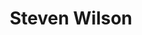 ---
title: "Steven Wilson"
summary: "British musician, who is best known as the founder, lead guitarist, singer and songwriter of . He is involved with many other bands and musical projects, both as musician and producer, whilst also maintaining a solo career. Also known as successful sound recordings restorer. Born November 3, 1967 in Hemel Hempstead, Hertfordshire, England, UK. Note differentiation: For the French choreographer, actor, dancer, singer, body builder, director of two music videos and personal trainer, see . For the Norwegian musician and member of , see . For the American musician, producer and songwriter, lead guitarist and singer of , see . For the British photographer and illustrator, see . For the British deephouse / soul producer and DJ aka , see . For the American jazz saxophonist and flautist, see . For the American punk musician and member of , see . For the American producer, engineer, songwriter and musician from Nashville, TN, see . For the American drummer and ex-member of and session drummer for , see . For the American compilation producer, see . For the resonator guitar player from Lynchburg, Virginia, see . For the Scottish rock guitarist, see . For the Australian musician and singer / songwriter, founding member of , see . For the American musician and songwriter, see . For the American hiphop producer, see . For the Australian producer and engineer, . For the American bluegrass musician, see . For the American pop-rock singer from the sixties, see . For the pop-easy listening songwriter, see . For the American punk musician and songwriter, see . For the American blues drummer, see . For the American metal guitarist, see . For the American garage rock bassist and singer, see . For the American rock drummer and singer, see . For the Jamaican reggae and electronic artist, see . For the American drum & bass DJ and producer aka , see , if necessary with ANV."
image: "steven-wilson.jpg"
apple_music_artist_url: "None"
wikipedia_url: "none"
---
